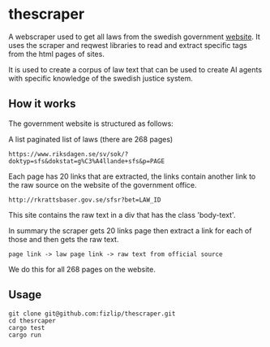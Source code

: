 # thescraper

A webscraper used to get all laws from the swedish government [website](https://www.riksdagen.se/sv/sok/?doktyp=sfs&dokstat=g%C3%A4llande+sfs&p=1).
It uses the scraper and reqwest libraries to read and extract specific tags
from the html pages of sites.

It is used to create a corpus of law text that can be used to create AI agents
with specific knowledge of the swedish justice system.

## How it works
The government website is structured as follows:

A list paginated list of laws (there are 268 pages)
```
https://www.riksdagen.se/sv/sok/?doktyp=sfs&dokstat=g%C3%A4llande+sfs&p=PAGE
```
Each page has 20 links that are extracted, the links contain another link
to the raw source on the website of the government office.
```
http://rkrattsbaser.gov.se/sfsr?bet=LAW_ID
```
This site contains the raw text in a div that has the class 'body-text'.

In summary the scraper gets 20 links page then extract a link for each of
those and then gets the raw text.

```
page link -> law page link -> raw text from official source
```
We do this for all 268 pages on the website.

## Usage

```
git clone git@github.com:fizlip/thescraper.git
cd thesrcaper
cargo test
cargo run
```

